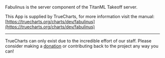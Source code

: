Fabulinus is the server component of the TitanML Takeoff server.

This App is supplied by TrueCharts, for more information visit the manual: [https://truecharts.org/charts/dev/fabulinus](https://truecharts.org/charts/dev/fabulinus)

---

TrueCharts can only exist due to the incredible effort of our staff.
Please consider making a [donation](https://truecharts.org/sponsor) or contributing back to the project any way you can!
